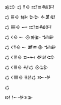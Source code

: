 <div class='block'>
<div class='line'>𒌗𒄞 𒌓 𒈫𒄰 𒀊𒊺𒄀𒁕</div>
<div class='line'>𒌓 𒐋𒄰 𒁮 𒌇𒌇 𒅆𒂠𒊏</div>
<div class='line'>𒌓 𒐍𒄰 𒅂 𒀊𒊺𒄀𒁕</div>
<div class='line'>𒌓 𒌋𒄰 𒀸 𒁲𒂊𒉌 𒈠𒄫</div>
<div class='line'>𒌓 𒌋𒈫𒄰 𒀸 𒋢𒌑𒆠 𒈠𒄫</div>
<div class='line'>𒌓 𒌋𒐊𒄰 𒊺𒆰 𒉻𒇻𒌌</div>
<div class='line'>𒌓 𒌋𒐋𒄰 𒄷𒌓 𒊮𒁉</div>
<div class='line'>𒌓 𒌋𒐍𒄰 𒍝𒆪𒌓 𒁍𒋩</div>
<div class='line'>𒌓</div>
<div class='line'>𒊭 𒁹𒀸𒋩𒉽𒅕</div>
</div>